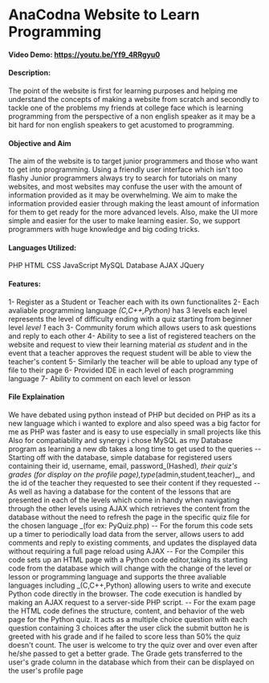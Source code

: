 # AnaCodna Website to Learn Programming
#### Video Demo:  <https://youtu.be/Yf9_4RRgyu0>
#### Description:
The point of the website is first for learning purposes and helping me understand the concepts of making a website from scratch
and secondly to tackle one of the problems my friends at college face which is learning programming from the perspective of a non english
speaker as it may be a bit hard for non english speakers to get acustomed to programming.
#### Objective and Aim
The aim of the website is to target junior programmers and those who want to get into programming. Using a friendly user interface which isn't too flashy
Junior programmers always try to search for tutorials on many websites, and most websites may confuse the user with the amount of information provided as it may be overwhelming. We aim to make the information provided easier through making the least amount of information for them to get ready for the more advanced levels. Also, make the UI more simple and easier for the user to make learning easier.  So, we support programmers with huge knowledge and big coding tricks.
#### Languages Utilized:
PHP
HTML
CSS
JavaScript
MySQL Database
AJAX
JQuery
#### Features:
1- Register as a Student or Teacher each with its own functionalites
2- Each avaliable programming language _(C,C++,Python)_ has 3 levels each level represents the level of difficulty ending with a quiz starting from beginner level _level 1_ each
3- Community forum which allows users to ask questions and reply to each other
4- Ability to see a list of registered teachers on the website and request to view their learning material _as student_ and in the event that a teacher approves the request student will be able to view the teacher's content
5- Similarly the teacher will be able to upload any type of file to their page
6- Provided IDE in each level of each programming language
7- Ability to comment on each level or lesson
#### File Explaination
We have debated using python instead of PHP but decided on PHP as its a new language which i wanted to explore and also speed was a big factor for me as PHP was faster
and is easy to use especially in small projects like this
Also for compatiability and synergy i chose MySQL as my Database program as learning a new db takes a long time to get used to the queries
-- Starting off with the database, simple database for registered users containing their id, username, email, password_(Hashed)_, their quiz's grades _(for display on the profile page)_,type_(admin,student,teacher)_, and the id of the teacher they requested to see their content if they requested
-- As well as having a database for the content of the lessons that are presented in each of the levels which come in handy when navigating through the other levels using AJAX which retrieves the content from the database without the need to refresh the page in the specific quiz file for the chosen language _(for ex: PyQuiz.php)
-- For the forum this code sets up a timer to periodically load data from the server, allows users to add comments and reply to existing comments, and updates the displayed data without requiring a full page reload using AJAX
-- For the Compiler this code sets up an HTML page with a Python code editor,taking its starting code from the database which will change with the change of the level or lesson or programming language and supports the three avaliable languages including _(C,C++,Python) allowing users to write and execute Python code directly in the browser. The code execution is handled by making an AJAX request to a server-side PHP script.
-- For the exam page the HTML code defines the structure, content, and behavior of the web page for the Python quiz. It acts as a multiple choice question with each question containing 3 choices after the user click the submit button he is greeted with his grade and if he failed to score less than 50% the quiz doesn't count. The user is welcome to try the quiz over and over even after he/she passed to get a better grade. The Grade gets transferred to the user's grade column in the database which from their can be displayed on the user's profile page
